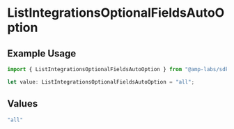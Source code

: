 # ListIntegrationsOptionalFieldsAutoOption

## Example Usage

```typescript
import { ListIntegrationsOptionalFieldsAutoOption } from "@amp-labs/sdk-node/models/operations";

let value: ListIntegrationsOptionalFieldsAutoOption = "all";
```

## Values

```typescript
"all"
```